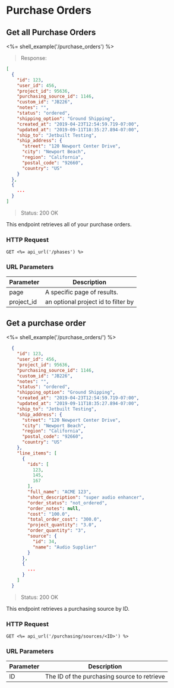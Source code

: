 # Purchase Orders

## Get all Purchase Orders

<%= shell_example('/purchase_orders') %>

> Response:

```json
[
  {
    "id": 123,
    "user_id": 456,
    "project_id": 95636,
    "purchasing_source_id": 1146,
    "custom_id": "JB226",
    "notes": "",
    "status": "ordered",
    "shipping_option": "Ground Shipping",
    "created_at": "2019-04-23T12:54:59.719-07:00",
    "updated_at": "2019-09-11T18:35:27.894-07:00",
    "ship_to": "Jetbuilt Testing",
    "ship_address": {
      "street": "120 Newport Center Drive",
      "city": "Newport Beach",
      "region": "California",
      "postal_code": "92660",
      "country": "US"
    }
  },
  {
    ...
  }
]
```

> Status: 200 OK

This endpoint retrieves all of your purchase orders.

### HTTP Request

`GET <%= api_url('/phases') %>`

### URL Parameters

Parameter | Description
--------- | -----------
page | A specific page of results.
project_id | an optional project id to filter by

## Get a purchase order

<%= shell_example('/purchase_orders/<ID>') %>

```json
  {
    "id": 123,
    "user_id": 456,
    "project_id": 95636,
    "purchasing_source_id": 1146,
    "custom_id": "JB226",
    "notes": "",
    "status": "ordered",
    "shipping_option": "Ground Shipping",
    "created_at": "2019-04-23T12:54:59.719-07:00",
    "updated_at": "2019-09-11T18:35:27.894-07:00",
    "ship_to": "Jetbuilt Testing",
    "ship_address": {
      "street": "120 Newport Center Drive",
      "city": "Newport Beach",
      "region": "California",
      "postal_code": "92660",
      "country": "US"
    },
    "line_items": [
      {
        "ids": [
          123,
          145,
          167
        ],
        "full_name": "ACME 123",
        "short_description": "super audio enhancer",
        "order_status": "not_ordered",
        "order_notes": null,
        "cost": "100.0",
        "total_order_cost": "300.0",
        "project_quantity": "3.0",
        "order_quantity": "3",
        "source": {
          "id": 34,
          "name": "Audio Supplier"
        }
      },
      {
        ...
      }
    ]
  }
```

> Status: 200 OK

This endpoint retrieves a purchasing source by ID.

### HTTP Request

`GET <%= api_url('/purchasing/sources/<ID>') %>`

### URL Parameters

Parameter | Description
--------- | -----------
ID | The ID of the purchasing source to retrieve
